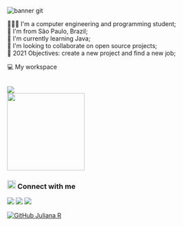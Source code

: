 ![banner git](https://user-images.githubusercontent.com/83433522/121258535-683d8580-c885-11eb-8629-9a0ccf3040cf.png)


👩🏻‍💻 I'm a computer engineering and programming student; <br>
🏡 I'm from São Paulo, Brazil; <br>
🌱 I'm currently learning Java; <br>
🤝 I'm looking to collaborate on open source projects; <br>
📌 2021 Objectives: create a new project and find a new job;


💻 My workspace


<br/>

<a href="https://github.com/Jul-Reis">
  <img align="center" src="https://github-readme-stats.vercel.app/api/top-langs/?username=Jul-Reis&theme=dracula&show_langs_below=1" />
</a>
<br>
<a href="https://github.com/Jul-Reis">
  <img height="180em" src="https://github-readme-stats.vercel.app/api?username=Jul-Reis&theme=dracula&show_icons=true" />
</a>

<br/>

<h3> <img src=https://github.com/TheDudeThatCode/TheDudeThatCode/blob/master/Assets/Earth.gif width="20"> Connect with me </h3> 

[<img src="https://img.shields.io/badge/LinkedIn-0077B5?style=for-the-badge&logo=linkedin&logoColor=white" />](https://www.linkedin.com/in/julianareis-souza/)
[<img src="https://img.shields.io/badge/Steam-000000?style=for-the-badge&logo=steam&logoColor=white" />](https://steamcommunity.com/id/julianars/)
[<img src="https://img.shields.io/badge/Gmail-D14836?style=for-the-badge&logo=gmail&logoColor=white"/>](julianareis.souza17@gmail.com)

[![GitHub Juliana R]( https://img.shields.io/github/followers/Jul-Reis?label=follow&style=social)](https://github.com/Jul-Reis)

